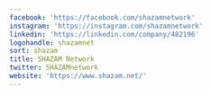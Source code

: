```yaml
---
facebook: 'https://facebook.com/shazamnetwork'
instagram: 'https://instagram.com/shazamnetwork'
linkedin: 'https://linkedin.com/company/482196'
logohandle: shazamnet
sort: shazam
title: SHAZAM Network
twitter: SHAZAMnetwork
website: 'https://www.shazam.net/'
---
```

